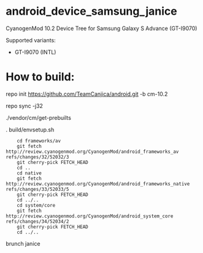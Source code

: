 android_device_samsung_janice
=============================

CyanogenMod 10.2 Device Tree for Samsung Galaxy S Advance (GT-I9070)

Supported variants:
  - GT-I9070 (INTL)

How to build:
=============

  repo init https://github.com/TeamCanjica/android.git -b cm-10.2
  
  repo sync -j32
  
  ./vendor/cm/get-prebuilts
  
  . build/envsetup.sh
  
        cd frameworks/av
        git fetch http://review.cyanogenmod.org/CyanogenMod/android_frameworks_av refs/changes/32/52032/3
        git cherry-pick FETCH_HEAD
        cd ..
        cd native
        git fetch http://review.cyanogenmod.org/CyanogenMod/android_frameworks_native refs/changes/33/52033/5
        git cherry-pick FETCH_HEAD
        cd ../..
        cd system/core
        git fetch http://review.cyanogenmod.org/CyanogenMod/android_system_core refs/changes/34/52034/2
        git cherry-pick FETCH_HEAD
        cd ../..
  
  brunch janice
